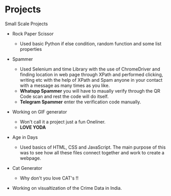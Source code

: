 # Projects
Small Scale Projects

* Rock Paper Scissor
  * Used basic Python if else condition, random function and some list properties 

* Spammer
  * Used Selenium and time Library with the use of ChromeDriver and finding location in web page through XPath and performed clicking, writing etc with the help of XPath and Spam anyone in your contact with a message as many times as you like.
  * **Whatspp Spammer** you will have to maually verify through the QR Code scan and rest the code will do itself.
  * **Telegram Spammer** enter the verification code manually.

* Working on GIF generator
  * Won't call it a project just a fun Oneliner. 
  * **LOVE YODA**
  
* Age in Days
  * Used basics of HTML, CSS and JavaScript. The main purpose of this was to see how all these files connect together and work to create a     webpage.
  
* Cat Generator
  * Why don't you love CAT's !!
  
* Working on visualtization of the Crime Data in India.

